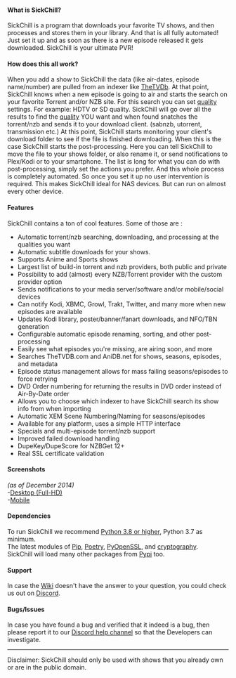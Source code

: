 #### What is SickChill?

SickChill is a program that downloads your favorite TV shows, and then processes and stores them in your library.
And that is all fully automated! Just set it up and as soon as there is a new episode released it gets downloaded. SickChill is your ultimate PVR!

#### How does this all work?

When you add a show to SickChill the data (like air-dates, episode name/number) are pulled from an indexer like [TheTVDb](http://thetvdb.com/). At that point, SickChill knows when a new episode is going to air and starts the search on your favorite Torrent and/or NZB site. For this search you can set [quality](Quality-Settings.md) settings. For example: HDTV or SD quality. SickChill will go over all the results to find the [quality](Quality-Settings.md) YOU want and when found snatches the torrent/nzb and sends it to your download client. (sabnzb, utorrent, transmission etc.) At this point, SickChill starts monitoring your client's download folder to see if the file is finished downloading. When this is the case SickChill starts the post-processing. Here you can tell SickChill to move the file to your shows folder, or also rename it, or send notifications to Plex/Kodi or to your smartphone. The list is long for what you can do with post-processing, simply set the actions you prefer.
And this whole process is completely automated. So once you set it up no user intervention is required.
This makes SickChill ideal for NAS devices. But can run on almost every other device.

#### Features

SickChill contains a ton of cool features. Some of those are :

- Automatic torrent/nzb searching, downloading, and processing at the qualities you want
- Automatic subtitle downloads for your shows.
- Supports Anime and Sports shows
- Largest list of build-in torrent and nzb providers, both public and private
- Possibility to add (almost) every NZB/Torrent provider with the custom provider option
- Sends notifications to your media server/software and/or mobile/social devices
- Can notify Kodi, XBMC, Growl, Trakt, Twitter, and many more when new episodes are available
- Updates Kodi library, poster/banner/fanart downloads, and NFO/TBN generation
- Configurable automatic episode renaming, sorting, and other post-processing
- Easily see what episodes you're missing, are airing soon, and more
- Searches TheTVDB.com and AniDB.net for shows, seasons, episodes, and metadata
- Episode status management allows for mass failing seasons/episodes to force retrying
- DVD Order numbering for returning the results in DVD order instead of Air-By-Date order
- Allows you to choose which indexer to have SickChill search its show info from when importing
- Automatic XEM Scene Numbering/Naming for seasons/episodes
- Available for any platform, uses a simple HTTP interface
- Specials and multi-episode torrent/nzb support
- Improved failed download handling
- DupeKey/DupeScore for NZBGet 12+
- Real SSL certificate validation

#### Screenshots

_(as of December 2014)_<br/> -[Desktop (Full-HD)](http://imgur.com/a/4fpBk)<br> -[Mobile](http://imgur.com/a/WPyG6)

#### Dependencies

To run SickChill we recommend [Python 3.8 or higher](https://www.python.org/downloads/), Python 3.7 as minimum.  
The latest modules of [Pip](https://pypi.org/project/pip),
[Poetry](https://pypi.org/project/poetry), [PyOpenSSL](https://pypi.python.org/pypi/pyOpenSSL), and [cryptography](https://pypi.python.org/pypi/cryptography).  
SickChill will load many other packages from [Pypi](https://pypi.org/) too.

#### Support

In case the [Wiki](https://github.com/SickChill/SickChill/wiki) doesn't have the answer to your question, you could check us out on [Discord](https://discord.gg/U8WPBdf).

#### Bugs/Issues

In case you have found a bug and verified that it indeed is a bug, then please report it to our [Discord help channel](https://discord.com/channels/502612977271439372/1048317980343283733) so that the Developers can investigate.

---

Disclaimer: SickChill should only be used with shows that you already own or are in the public domain.
